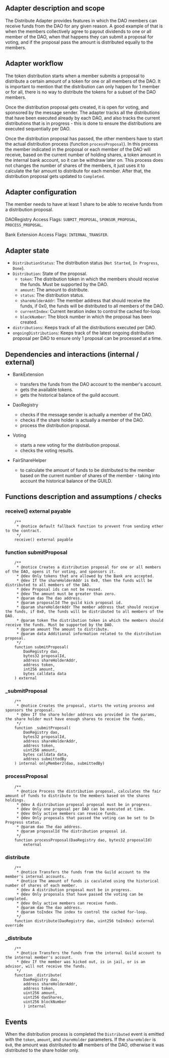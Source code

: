 ## Adapter description and scope

The Distribute Adapter provides features in which the DAO members can receive funds from the DAO for any given reason. A good example of that is when the members collectively agree to payout dividends to one or all member of the DAO, when that happens they can submit a proposal for voting, and if the proposal pass the amount is distributed equally to the members.

## Adapter workflow

The token distribution starts when a member submits a proposal to distribute a certain amount of a token for one or all members of the DAO. It is important to mention that the distribution can only happen for 1 member or for all, there is no way to distribute the tokens for a subset of the DAO members.

Once the distribution proposal gets created, it is open for voting, and sponsored by the message sender. The adapter tracks all the distributions that have been executed already by each DAO, and also tracks the current distributions that is in progress - this is done to ensure the distributions are executed sequentially per DAO.

Once the distribution proposal has passed, the other members have to start the actual distribution process (function `processProposal`). In this process the member indicated in the proposal or each member of the DAO will receive, based on the current number of holding shares, a token amount in the internal bank account, so it can be withdraw later on. This process does not changes the number of shares of the members, it just uses it to calculate the fair amount to distribute for each member. After that, the distribution proposal gets updated to `Completed`.

## Adapter configuration

The member needs to have at least 1 share to be able to receive funds from a distribution proposal.

DAORegistry Access Flags: `SUBMIT_PROPOSAL`, `SPONSOR_PROPOSAL`, `PROCESS_PROPOSAL`.

Bank Extension Access Flags: `INTERNAL_TRANSFER`.

## Adapter state

- `DistributionStatus`: The distribution status (`Not Started`, `In Progress`, `Done`).
- `Distribution`: State of the proposal.
  - `token`: The distribution token in which the members should receive the funds. Must be supported by the DAO.
  - `amount`: The amount to distribute.
  - `status`: The distribution status.
  - `shareHolderAddr`: The member address that should receive the funds, if 0x0, the funds will be distributed to all members of the DAO.
  - `currentIndex`: Current iteration index to control the cached for-loop.
  - `blockNumber`: The block number in which the proposal has been created.
- `distributions`: Keeps track of all the distributions executed per DAO.
- `ongoingDistributions`: Keeps track of the latest ongoing distribution proposal per DAO to ensure only 1 proposal can be processed at a time.

## Dependencies and interactions (internal / external)

- BankExtension

  - transfers the funds from the DAO account to the member's account.
  - gets the available tokens.
  - gets the historical balance of the guild account.

- DaoRegistry

  - checks if the message sender is actually a member of the DAO.
  - checks if the share holder is actually a member of the DAO.
  - process the distribution proposal.

- Voting

  - starts a new voting for the distribution proposal.
  - checks the voting results.

- FairShareHelper

  - to calculate the amount of funds to be distributed to the member based on the current number of shares of the member - taking into account the historical balance of the GUILD.

## Functions description and assumptions / checks

### receive() external payable

```solidity
    /**
     * @notice default fallback function to prevent from sending ether to the contract.
     */
    receive() external payable
```

### function submitProposal

```solidity
    /**
     * @notice Creates a distribution proposal for one or all members of the DAO, opens it for voting, and sponsors it.
     * @dev Only tokens that are allowed by the Bank are accepted.
     * @dev If the shareHolderAddr is 0x0, then the funds will be distributed to all members of the DAO.
     * @dev Proposal ids can not be reused.
     * @dev The amount must be greater than zero.
     * @param dao The dao address.
     * @param proposalId The guild kick proposal id.
     * @param shareHolderAddr The member address that should receive the funds, if 0x0, the funds will be distributed to all members of the DAO.
     * @param token The distribution token in which the members should receive the funds. Must be supported by the DAO.
     * @param amount The amount to distribute.
     * @param data Additional information related to the distribution proposal.
     */
    function submitProposal(
        DaoRegistry dao,
        bytes32 proposalId,
        address shareHolderAddr,
        address token,
        int256 amount,
        bytes calldata data
    ) external

```

### \_submitProposal

```solidity
    /**
     * @notice Creates the proposal, starts the voting process and sponsors the proposal.
     * @dev If the share holder address was provided in the params, the share holder must have enough shares to receive the funds.
     */
    function _submitProposal(
        DaoRegistry dao,
        bytes32 proposalId,
        address shareHolderAddr,
        address token,
        uint256 amount,
        bytes calldata data,
        address submittedBy
    ) internal onlyMember2(dao, submittedBy)
```

### processProposal

```solidity
    /**
     * @notice Process the distribution proposal, calculates the fair amount of funds to distribute to the members based on the shares holdings.
     * @dev A distribution proposal proposal must be in progress.
     * @dev Only one proposal per DAO can be executed at time.
     * @dev Only active members can reveice funds.
     * @dev Only proposals that passed the voting can be set to In Progress status.
     * @param dao The dao address.
     * @param proposalId The distribution proposal id.
     */
    function processProposal(DaoRegistry dao, bytes32 proposalId)
        external

```

### distribute

```solidity
    /**
     * @notice Transfers the funds from the Guild account to the member's internal accounts.
     * @notice The amount of funds is caculated using the historical number of shares of each member.
     * @dev A distribution proposal must be in progress.
     * @dev Only proposals that have passed the voting can be completed.
     * @dev Only active members can receive funds.
     * @param dao The dao address.
     * @param toIndex The index to control the cached for-loop.
     */
    function distribute(DaoRegistry dao, uint256 toIndex) external override

```

### \_distribute

```solidity
    /**
     * @notice Transfers the funds from the internal Guild account to the internal member's account.
     * @dev If the member was kicked out, is in jail, or is an advisor, will not receive the funds.
     */
    function _distribute(
        DaoRegistry dao,
        address shareHolderAddr,
        address token,
        uint256 amount,
        uint256 daoShares,
        uint256 blockNumber
        ) internal
```

## Events

When the distribution process is completed the `Distributed` event is emitted with the `token`, `amount`, and `shareHolder` parameters. If the `shareHolder` is `0x0`, the amount was distributed to **all** members of the DAO, otherwise it was distributed to the share holder only.
